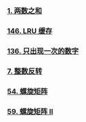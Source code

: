 ### [1. 两数之和](https://leetcode.cn/problems/two-sum/)

### [146. LRU 缓存](https://leetcode.cn/problems/lru-cache/)

### [136. 只出现一次的数字](https://leetcode.cn/problems/single-number/)

### [7. 整数反转](https://leetcode.cn/problems/reverse-integer/)

### [54. 螺旋矩阵](https://leetcode.cn/problems/spiral-matrix/)

### [59. 螺旋矩阵 II](https://leetcode.cn/problems/spiral-matrix-ii/)